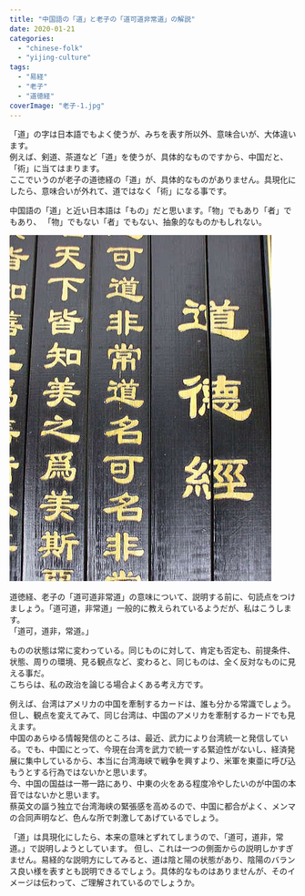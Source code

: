 ```yaml
---
title: "中国語の「道」と老子の「道可道非常道」の解説"
date: 2020-01-21
categories: 
  - "chinese-folk"
  - "yijing-culture"
tags: 
  - "易経"
  - "老子"
  - "道徳経"
coverImage: "老子-1.jpg"
---
```


「道」の字は日本語でもよく使うが、みちを表す所以外、意味合いが、大体違います。  
例えば、剣道、茶道など「道」を使うが、具体的なものですから、中国だと、「術」に当てはまります。  
ここでいうのが老子の道徳経の「道」が、具体的なものがありません。具現化にしたら、意味合いが外れて、道ではなく「術」になる事です。

中国語の「道」と近い日本語は「もの」だと思います。「物」でもあり「者」でもあり、 「物」でもない「者」でもない、抽象的なものかもしれない。

![](images/08041181.jpg)

道徳経、老子の「道可道非常道」の意味について、説明する前に、句読点をつけましょう。「道可道，非常道」一般的に教えられているようだが、私はこうします。  
「道可，道非，常道。」

ものの状態は常に変わっている。同じものに対して、肯定も否定も、前提条件、状態、周りの環境、見る観点など、変わると、同じものは、全く反対なものに見える事だ。  
こちらは、私の政治を論じる場合よくある考え方です。

例えば、台湾はアメリカの中国を牽制するカードは、誰も分かる常識でしょう。但し、観点を変えてみて、同じ台湾は、中国のアメリカを牽制するカードでも見えます。  
中国のあらゆる情報発信のところは、最近、武力により台湾統一と発信している。でも、中国にとって、今現在台湾を武力で統一する緊迫性がないし、経済発展に集中しているから、本当に台湾海峡で戦争を興すより、米軍を東亜に呼び込もうとする行為ではないかと思います。  
今、中国の国益は一帯一路にあり、中東の火をある程度冷やしたいのが中国の本音ではないかと思います。  
蔡英文の謳う独立で台湾海峡の緊張感を高めるので、中国に都合がよく、メンマの合同声明など、色んな所で刺激してあげているでしょう。

「道」は具現化にしたら、本来の意味とずれてしまうので、「道可，道非，常道。」で説明しようとしています。 但し、これは一つの側面からの説明しかすぎません。易経的な説明方にしてみると、道は陰と陽の状態があり、陰陽のバランス良い様を表すとも説明できるでしょう。具体的なものはありませんが、そのイメージは伝わって、ご理解されているのでしょうか。

